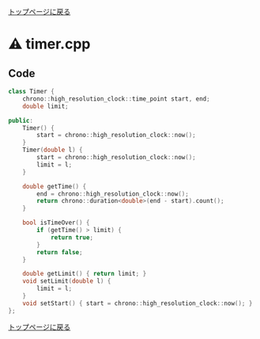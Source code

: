 <!-- Mathjax Support -->
<script type="text/javascript" async
  src="https://cdn.mathjax.org/mathjax/latest/MathJax.js?config=TeX-MML-AM_CHTML">
</script>
<script type="text/javascript" src="https://cdnjs.cloudflare.com/ajax/libs/jquery/3.4.1/jquery.min.js"></script>
<link rel="stylesheet" href="../css/copy-button.css" />
<script type="text/javascript" src="../js/balloons.js"></script>
<script type="text/javascript" src="../js/copy-button.js"></script>



[トップページに戻る](../index.html)

# :warning: timer.cpp

## Code

```cpp
class Timer {
    chrono::high_resolution_clock::time_point start, end;
    double limit;

public:
    Timer() {
        start = chrono::high_resolution_clock::now();
    }
    Timer(double l) {
        start = chrono::high_resolution_clock::now();
        limit = l;
    }

    double getTime() {
        end = chrono::high_resolution_clock::now();
        return chrono::duration<double>(end - start).count();
    }

    bool isTimeOver() {
        if (getTime() > limit) {
            return true;
        }
        return false;
    }

    double getLimit() { return limit; }
    void setLimit(double l) {
        limit = l;
    }
    void setStart() { start = chrono::high_resolution_clock::now(); }
};

```

[トップページに戻る](../index.html)
